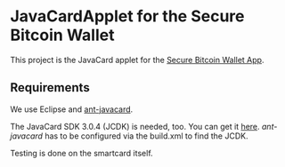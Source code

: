 # JavaCardApplet for the Secure Bitcoin Wallet

This project is the JavaCard applet for the [Secure Bitcoin Wallet App](https://github.com/sockeqwe/SecureBitcoinWallet).

## Requirements
We use Eclipse and [ant-javacard](https://github.com/martinpaljak/ant-javacard).

The JavaCard SDK 3.0.4 (JCDK) is needed, too. You can get it [here](http://www.oracle.com/technetwork/java/embedded/javacard/downloads/javacard-sdk-2043229.html). _ant-javacard_ has to be configured via the build.xml to find the JCDK.

Testing is done on the smartcard itself.